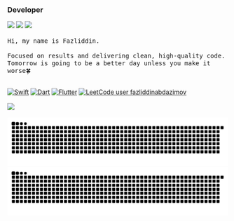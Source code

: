 ### Developer
<a href="https://t.me/HiroCode"><img src="https://img.shields.io/badge/Telegram-2CA5E0?style=for-the-badge&logo=telegram&logoColor=white" /></a>
<a href="www.linkedin.com/in/fazliddin-abdazimov"><img src="https://img.shields.io/badge/linkedin-%230077B5.svg?style=for-the-badge&logo=linkedin&logoColor=white" /></a>
<a href="https://www.instagram.com/hiro.coding"><img src="https://img.shields.io/badge/Instagram-E4405F?style=for-the-badge&logo=instagram&logoColor=white" /></a>
<br /> <br />
<samp>
Hi, my name is Fazliddin.
</samp>
<br /> <br />
<samp>
Focused on results and delivering clean, high-quality code.<br />Tomorrow is going to be a better day unless you make it worse🍀
</samp>
<br /> <br />
<samp>

[![Swift](https://img.shields.io/badge/swift-F54A2A?style=for-the-badge&logo=swift&logoColor=white)](https://developer.apple.com/swift/)
[![Dart](https://img.shields.io/badge/dart-%230175C2.svg?style=for-the-badge&logo=dart&logoColor=white)](https://dart.dev/)
[![Flutter](https://img.shields.io/badge/Flutter-%2302569B.svg?style=for-the-badge&logo=Flutter&logoColor=white)](https://flutter.dev/)
[![LeetCode user fazliddinabdazimov](https://img.shields.io/badge/dynamic/json?style=for-the-badge&labelColor=black&color=%23ffa116&label=Solved&query=solved&url=https%3A%2F%2Fleetcode-badge.vercel.app%2Fapi%2Fusers%2Ffazliddinabdazimov&logo=leetcode&logoColor=yellow)](https://leetcode.com/fazliddinabdazimov/)
<br /> <br />
<a href="https://www.codewars.com/users/FazliddinAbdazimov"><img src="https://www.codewars.com/users/FazliddinAbdazimov/badges/large"></a>



[![github contribution grid snake animation](https://raw.githubusercontent.com/masxxiii/masxxiii/output/github-contribution-grid-snake-dark.svg#gh-dark-mode-only)](https://github.com/FazliddinAbdazimov)
[![github contribution grid snake animation](https://raw.githubusercontent.com/masxxiii/masxxiii/output/github-contribution-grid-snake.svg#gh-light-mode-only)](https://github.com/FazliddinAbdazimov)
